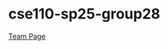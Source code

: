 # cse110-sp25-group28
[Team Page](https://github.com/cse110-sp25-group28/cse110-sp25-group28/blob/main/admin/team.md)

